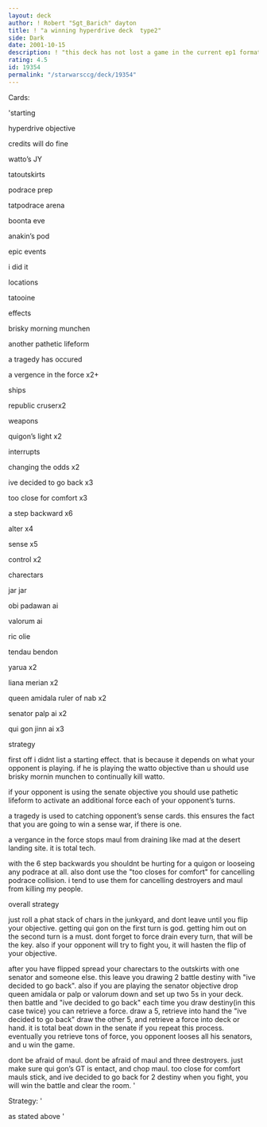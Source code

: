 ```yaml
---
layout: deck
author: ! Robert "Sgt_Barich" dayton
title: ! "a winning hyperdrive deck  type2"
side: Dark
date: 2001-10-15
description: ! "this deck has not lost a game in the current ep1 format. i have played against the watto, and senate decks too. i dont know how ref3 will change the ep1 environment, but i think this deck will still be big."
rating: 4.5
id: 19354
permalink: "/starwarsccg/deck/19354"
---
```

Cards: 

'starting

hyperdrive objective

credits will do fine

watto’s JY

tatoutskirts

podrace prep

tatpodrace arena

boonta eve

anakin’s pod


epic events

i did it


locations

tatooine


effects

brisky morning munchen

another pathetic lifeform

a tragedy has occured

a vergence in the force  x2+


ships

republic cruserx2


weapons

quigon’s light x2


interrupts

changing the odds x2

ive decided to go back x3

too close for comfort  x3

a step backward  x6

alter  x4

sense   x5

control   x2


charectars

jar jar

obi padawan ai

valorum  ai

ric olie

tendau bendon

yarua  x2

liana merian  x2

queen amidala ruler of nab  x2

senator palp ai  x2

qui gon jinn ai  x3


strategy

first off i didnt list a starting effect. that is because it depends on what your opponent is playing. if he is playing the watto objective than u should use brisky mornin munchen to continually kill watto. 

if your opponent is using the senate objective you should use pathetic lifeform to activate an additional force each of your opponent’s turns.


a tragedy is used to catching opponent’s sense cards. this ensures the fact that you are going to win a sense war, if there is one.

a vergance in the force stops maul from draining like mad at the desert landing site. it is total tech.

with the 6 step backwards you shouldnt be hurting for a quigon or looseing any podrace at all. also dont use the "too closes for comfort" for cancelling podrace collision. i tend to use them for cancelling destroyers and maul from killing my people.


overall strategy

just roll a phat stack of chars in the junkyard, and dont leave until you flip your objective. getting qui gon on the first turn is god. getting him out on the second turn is a must. dont forget to force drain every turn, that will be the key. also if your opponent will try to fight you, it will hasten the flip of your objective.

after you have flipped spread your charectars to the outskirts with one senator and someone else. this leave you drawing 2 battle destiny with "ive decided to go back". also if you are playing the senator objective drop queen amidala or palp or valorum down and set up two 5s in your deck. then battle and "ive decided to go back" each time you draw destiny(in this case twice) you can retrieve a force. draw a 5, retrieve into hand the "ive decided to go back" draw the other 5, and retrieve a force into deck or hand. it is total beat down in the senate if you repeat this process. eventually you retrieve tons of force, you opponent looses all his senators, and u win the game. 

dont be afraid of maul. dont be afraid of maul and three destroyers. just make sure qui gon’s GT is entact, and chop maul. too close for comfort mauls stick, and ive decided to go back for 2 destiny when you fight, you will win the battle and clear the room. '

Strategy: '

as stated above '

